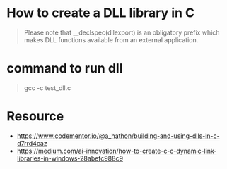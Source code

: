 # How to create a DLL library in C
> Please note that __declspec(dllexport) is an obligatory prefix which makes DLL functions available from an external application.

# command to run dll
> gcc -c test_dll.c
> 

# Resource
* https://www.codementor.io/@a_hathon/building-and-using-dlls-in-c-d7rrd4caz
* https://medium.com/ai-innovation/how-to-create-c-c-dynamic-link-libraries-in-windows-28abefc988c9